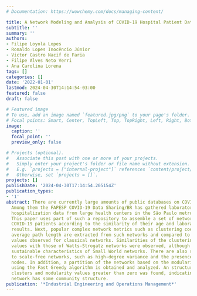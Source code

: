 ```yaml
---
# Documentation: https://wowchemy.com/docs/managing-content/

title: A Network Modeling and Analysis of COVID-19 Hospital Patient Data
subtitle: ''
summary: ''
authors:
- Filipe Loyola Lopes
- Ronaldo Lopes Inocêncio Júnior
- Victor Castro Nacif de Faria
- Filipe Alves Neto Verri
- Ana Carolina Lorena
tags: []
categories: []
date: '2022-01-01'
lastmod: 2024-04-30T14:14:54-03:00
featured: false
draft: false

# Featured image
# To use, add an image named `featured.jpg/png` to your page's folder.
# Focal points: Smart, Center, TopLeft, Top, TopRight, Left, Right, BottomLeft, Bottom, BottomRight.
image:
  caption: ''
  focal_point: ''
  preview_only: false

# Projects (optional).
#   Associate this post with one or more of your projects.
#   Simply enter your project's folder or file name without extension.
#   E.g. `projects = ["internal-project"]` references `content/project/deep-learning/index.md`.
#   Otherwise, set `projects = []`.
projects: []
publishDate: '2024-04-30T17:14:54.205154Z'
publication_types:
- '1'
abstract: There are currently large amounts of public databases on COVID-19 patients.
  Among them the FAPESP COVID-19 Data Sharing/BR has gathered laboratory tests and
  hospitalization data from large health centers in the São Paulo metropolitan area.
  This paper uses part of such a repository to assemble a set of networks of positive
  COVID-19 patients according to the similarity of their age and laboratory tests
  results. Next, popular complex network metrics such as clustering coefficient and
  average path length are extracted from such networks and compared to the expected
  values observed for classical networks. Similarities of the clustering coefficient
  values with those of Watts-Strogatz networks were observed, although there are no
  sustainable characteristics of Small World networks. There are also similarities
  to scale-free networks, such as high-degree variance and the presence of hubs of
  nodes. In addition, a partition of the networks based on the modularity measure
  using the Fast Greedy algorithm is obtained and analyzed. An structure with four
  clusters and modularity values greater than zero was found, indicating that the
  network has some community structure.
publication: '*Industrial Engineering and Operations Management*'
---
```

